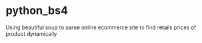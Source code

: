 # python_bs4
Using beautiful soup to parse online ecommerce site to find retails prices of product dynamically
